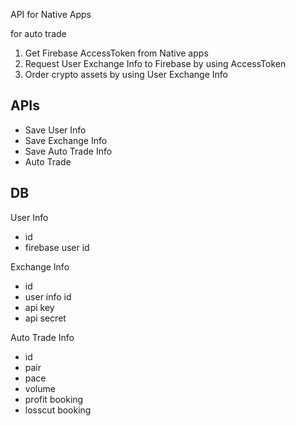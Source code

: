 API for Native Apps

for auto trade

1. Get Firebase AccessToken from Native apps
2. Request User Exchange Info to Firebase by using AccessToken
3. Order crypto assets by using User Exchange Info

## APIs

- Save User Info
- Save Exchange Info
- Save Auto Trade Info
- Auto Trade

## DB

User Info

- id
- firebase user id

Exchange Info

- id
- user info id
- api key
- api secret

Auto Trade Info

- id
- pair
- pace
- volume
- profit booking
- losscut booking
